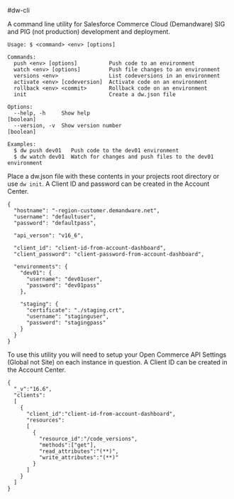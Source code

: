 #dw-cli

A command line utility for Salesforce Commerce Cloud (Demandware) SIG and PIG (not production) development and deployment.

```
Usage: $ <command> <env> [options]

Commands:
  push <env> [options]          Push code to an environment
  watch <env> [options]         Push file changes to an environment
  versions <env>                List codeversions in an environment
  activate <env> [codeversion]  Activate code on an environment
  rollback <env> <commit>       Rollback code on an environment
  init                          Create a dw.json file

Options:
  --help, -h     Show help                                             [boolean]
  --version, -v  Show version number                                   [boolean]

Examples:
  $ dw push dev01   Push code to the dev01 environment
  $ dw watch dev01  Watch for changes and push files to the dev01 environment
```
Place a dw.json file with these contents in your projects root directory or use `dw init`.  A Client ID and password can be created in the Account Center.
```
{
  "hostname": "-region-customer.demandware.net",
  "username": "defaultuser",
  "password": "defaultpass",
  
  "api_verson": "v16_6",
  
  "client_id": "client-id-from-account-dashboard",
  "client_password": "client-password-from-account-dashboard",

  "environments": {
    "dev01": {
      "username": "dev01user",
      "password": "dev01pass"
    },

    "staging": {
      "certificate": "./staging.crt",
      "username": "staginguser",
      "password": "stagingpass"
    }
  }
}
```

To use this utility you will need to setup your Open Commerce API Settings (Global not Site) on each instance in question.  A Client ID can be created in the Account Center.

```
{
  "_v":"16.6",
  "clients":
  [ 
    {
      "client_id":"client-id-from-account-dashboard",
      "resources":
      [
        {
          "resource_id":"/code_versions",
          "methods":["get"],
          "read_attributes":"(**)",
          "write_attributes":"(**)"
        }
      ]
    }
  ]
}
```
